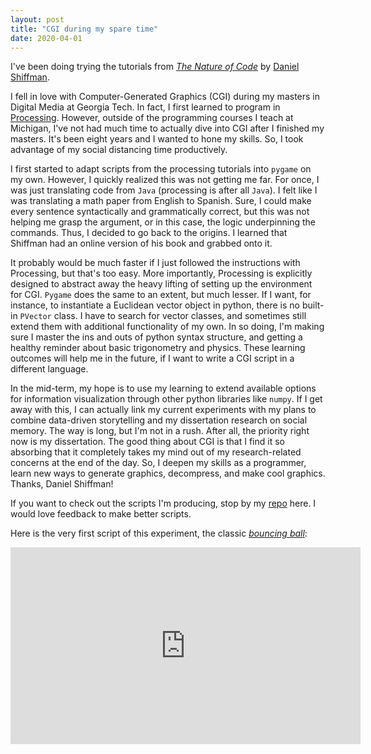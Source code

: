 ```yaml
---
layout: post
title: "CGI during my spare time"
date: 2020-04-01
---
```


I've been doing trying the tutorials from *[The Nature of Code](https://natureofcode.com/book/)* by [Daniel Shiffman](https://shiffman.net/).

I fell in love with Computer-Generated Graphics (CGI) during my masters in Digital Media at Georgia Tech. In fact, I first learned to program in [Processing](https://processing.org/). However, outside of the programming courses I teach at Michigan, I've not had much time to actually dive into CGI after I finished my masters. It's been eight years and I wanted to hone my skills. So, I took advantage of my social distancing time productively.

I first started to adapt scripts from the processing tutorials into `pygame` on my own. However, I quickly realized this was not getting me far. For once, I was just translating code from `Java` (processing is after all `Java`). I felt like I was translating a math paper from English to Spanish. Sure, I could make every sentence syntactically and grammatically correct, but this was not helping me grasp the argument, or in this case, the logic underpinning the commands. Thus, I decided to go back to the origins. I learned that Shiffman had an online version of his book and grabbed onto it.

It probably would be much faster if I just followed the instructions with Processing, but that's too easy. More importantly, Processing is explicitly designed to abstract away the heavy lifting of setting up the environment for CGI. `Pygame` does the same to an extent, but much lesser. If I want, for instance, to instantiate a Euclidean vector object in python, there is no built-in `PVector` class. I have to search for vector classes, and sometimes still extend them with additional functionality of my own. In so doing, I'm making sure I master the ins and outs of python syntax structure, and getting a healthy reminder about basic trigonometry and physics. These learning outcomes will help me in the future, if I want to write a CGI script in a different language.

In the mid-term, my hope is to use my learning to extend available options for information visualization through other python libraries like `numpy`. If I get away with this, I can actually link my current experiments with my plans to combine data-driven storytelling and my dissertation research on social memory. The way is long, but I'm not in a rush. After all, the priority right now is my dissertation. The good thing about CGI is that I find it so absorbing that it completely takes my mind out of my research-related concerns at the end of the day. So, I deepen my skills as a programmer, learn new ways to generate graphics, decompress, and make cool graphics. Thanks, Daniel Shiffman!

If you want to check out the scripts I'm producing, stop by my [repo](https://github.com/allanmartell/Nature-of-Code-with-Pygame) here. I would love feedback to make better scripts.

Here is the very first script of this experiment, the classic *[bouncing ball](https://github.com/allanmartell/Nature-of-Code-with-Pygame/raw/documentation/01%20-%20Vectors/1.1_bouncing_ball_with_vectors.py)*:

<iframe width="560" height="315" src="https://www.youtube.com/embed/bqudDkDHw6E" frameborder="0" allow="accelerometer; autoplay; encrypted-media; gyroscope; picture-in-picture" allowfullscreen></iframe>
